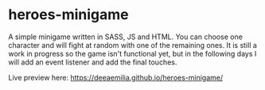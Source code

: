 # heroes-minigame
A simple minigame written in SASS, JS and HTML. You can choose one character and will fight at random with one of the remaining ones. It is still a work in progress so the game isn't functional yet, but in the following days I will add an event listener and add the final touches. 

Live preview here: https://deeaemilia.github.io/heroes-minigame/

